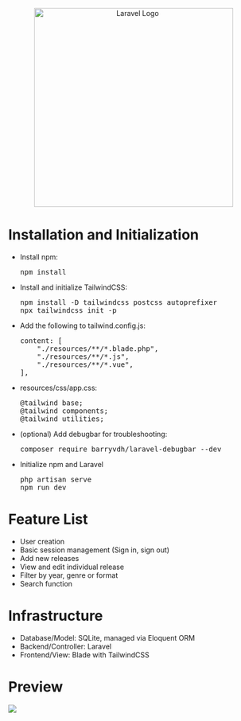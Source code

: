 <p align="center"><a href="https://laravel.com" target="_blank"><img src="https://raw.githubusercontent.com/laravel/art/master/logo-lockup/5%20SVG/2%20CMYK/1%20Full%20Color/laravel-logolockup-cmyk-red.svg" width="400" alt="Laravel Logo"></a></p>

<h1>Installation and Initialization</h1>

<ul>
    <li>Install npm:</li>
    <pre>npm install</pre>
    <li>Install and initialize TailwindCSS:</li>
    <pre>npm install -D tailwindcss postcss autoprefixer
npx tailwindcss init -p</pre>
    <li>Add the following to tailwind.config.js:</li>
      <pre>content: [
    "./resources/**/*.blade.php",
    "./resources/**/*.js",
    "./resources/**/*.vue",
],</pre>
    <li>resources/css/app.css:</li>
    <pre>@tailwind base;
@tailwind components;
@tailwind utilities;</pre>
    <li>(optional) Add debugbar for troubleshooting:</li>
    <pre>composer require barryvdh/laravel-debugbar --dev</pre>
    <li>Initialize npm and Laravel</li>
    <pre>php artisan serve
npm run dev</pre>
</ul>

<h1>Feature List</h1>
<ul>
    <li>User creation</li>
    <li>Basic session management (Sign in, sign out)</li>
    <li>Add new releases 
    <li>View and edit individual release</li>
    <li>Filter by year, genre or format</li>
    <li>Search function</li>
</ul>

<h1>Infrastructure</h1>
<ul>
    <li>Database/Model: SQLite, managed via Eloquent ORM</li>
    <li>Backend/Controller: Laravel</li>
    <li>Frontend/View: Blade with TailwindCSS</li>
</ul>

<h1>Preview</h1>
<img src="https://i.imgur.com/noEuM3w.png"></img>
